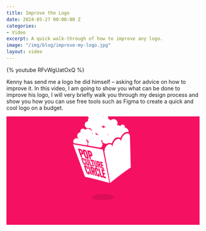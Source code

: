 ```yaml
---
title: Improve the Logo
date: 2024-05-27 00:00:00 Z
categories:
- Video
excerpt: A quick walk-through of how to improve any logo.
image: "/img/blog/improve-my-logo.jpg"
layout: video
---
```



{% youtube RFvWgUatOxQ %}

Kenny has send me a logo he did himself – asking for advice on how to improve it. In this video, I am going to show you what can be done to improve his logo, I will very briefly walk you through my design process and show you how you can use free tools such as Figma to create a quick and cool logo on a budget.

![](/img/blog/improve-my-logo-final.gif)